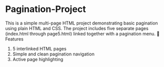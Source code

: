 # Pagination-Project
This is a simple multi-page HTML project demonstrating basic pagination using plain HTML and CSS. The project includes five separate pages (index.html through page5.html) linked together with a pagination menu.
🔧 Features 
1. 5 interlinked HTML pages
2. Simple and clean pagination navigation
3. Active page highlighting  
